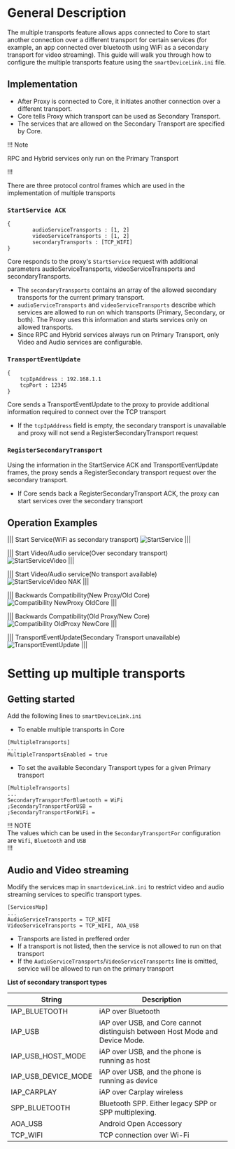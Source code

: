# General Description

The multiple transports feature allows apps connected to Core to start another connection over a different transport for certain services (for example, an app connected over bluetooth using WiFi as a secondary transport for video streaming). This guide will walk you through how to configure the multiple transports feature using the `smartDeviceLink.ini` file.

## Implementation
- After Proxy is connected to Core, it initiates another connection over a different transport.
- Core tells Proxy which transport can be used as Secondary Transport.
- The services that are allowed on the Secondary Transport are specified by Core.

!!! Note

RPC and Hybrid services only run on the Primary Transport

!!!

There are three protocol control frames which are used in the implementation of multiple transports

### `StartService ACK`
```
{
    	audioServiceTransports : [1, 2]
    	videoServiceTransports : [1, 2]
    	secondaryTransports : [TCP_WIFI]
}
```

Core responds to the proxy's `StartService` request with additional parameters audioServiceTransports, videoServiceTransports and secondaryTransports.   

- The `secondaryTransports` contains an array of the allowed secondary transports for the current primary transport. 
- `audioServiceTransports` and `videoServiceTransports` describe which services are allowed to run on which transports (Primary, Secondary, or both). The Proxy uses this information and starts services only on allowed transports.
- Since RPC and Hybrid services always run on Primary Transport, only Video and Audio services are configurable.

### `TransportEventUpdate`
```
{
    tcpIpAddress : 192.168.1.1
    tcpPort : 12345
}
```

Core sends a TransportEventUpdate to the proxy to provide additional information required to connect over the TCP transport  

- If the `tcpIpAddress` field is empty, the secondary transport is unavailable and proxy will not send a RegisterSecondaryTransport request 

### `RegisterSecondaryTransport`

Using the information in the StartService ACK and TransportEventUpdate frames, the proxy sends a RegisterSecondary transport request over the secondary transport.  

- If Core sends back a RegisterSecondaryTransport ACK, the proxy can start services over the secondary transport

## Operation Examples

|||
Start Service(WiFi as secondary transport)
![StartService](./assets/StartService.png)
|||

|||
Start Video/Audio service(Over secondary transport)
![StartServiceVideo](./assets/StartServiceVideo.png)
|||
  
|||
Start Video/Audio service(No transport available)
![StartServiceVideo NAK](./assets/StartServiceNAK_Video.png)
|||  

|||
Backwards Compatibility(New Proxy/Old Core)
![Compatibility NewProxy OldCore](./assets/Compatibility_NP_OC.png)
|||  

|||
Backwards Compatibility(Old Proxy/New Core)
![Compatibility OldProxy NewCore](./assets/Compatibility_OP_NC.png)
|||  

|||
TransportEventUpdate(Secondary Transport unavailable)
![TransportEventUpdate](./assets/TransportEventUpdate_Disconnected.png)
|||

# Setting up multiple transports

## Getting started

Add the following lines to `smartDeviceLink.ini`

- To enable multiple transports in Core

```
[MultipleTransports]
...
MultipleTransportsEnabled = true
```

- To set the available Secondary Transport types for a given Primary transport

```
[MultipleTransports]
...
SecondaryTransportForBluetooth = WiFi
;SecondaryTransportForUSB =
;SecondaryTransportForWiFi =
```

!!! NOTE   
The values which can be used in the `SecondaryTransportFor` configuration are `Wifi`, `Bluetooth` and `USB`  
!!!


## Audio and Video streaming

Modify the services map in `smartdeviceLink.ini` to restrict video and audio streaming services to specific transport types.

```
[ServicesMap]
...
AudioServiceTransports = TCP_WIFI
VideoServiceTransports = TCP_WIFI, AOA_USB
```
- Transports are listed in preffered order
- If a transport is not listed, then the service is not allowed to run on that transport
- If the `AudioServiceTransports`/`VideoServiceTransports` line is omitted, service will be allowed to run on the primary transport

**List of secondary transport types**

| String | Description |
| ------ | ----------- |
|IAP_BLUETOOTH |	iAP over Bluetooth|
|IAP_USB |	iAP over USB, and Core cannot distinguish between Host Mode and Device Mode.|
|IAP_USB_HOST_MODE |	iAP over USB, and the phone is running as host|
|IAP_USB_DEVICE_MODE |	iAP over USB, and the phone is running as device|
|IAP_CARPLAY|	iAP over Carplay wireless|
|SPP_BLUETOOTH|	Bluetooth SPP. Either legacy SPP or SPP multiplexing.|
|AOA_USB|	Android Open Accessory|
|TCP_WIFI|	TCP connection over Wi-Fi|

